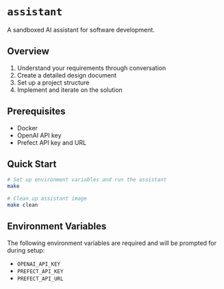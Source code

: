# `assistant`

A sandboxed AI assistant for software development.

## Overview

1. Understand your requirements through conversation
2. Create a detailed design document
3. Set up a project structure
4. Implement and iterate on the solution

## Prerequisites

- Docker
- OpenAI API key
- Prefect API key and URL

## Quick Start

```bash
# Set up environment variables and run the assistant
make

# Clean up assistant image
make clean
```

## Environment Variables

The following environment variables are required and will be prompted for during setup:

- `OPENAI_API_KEY`
- `PREFECT_API_KEY`
- `PREFECT_API_URL`

```

```
